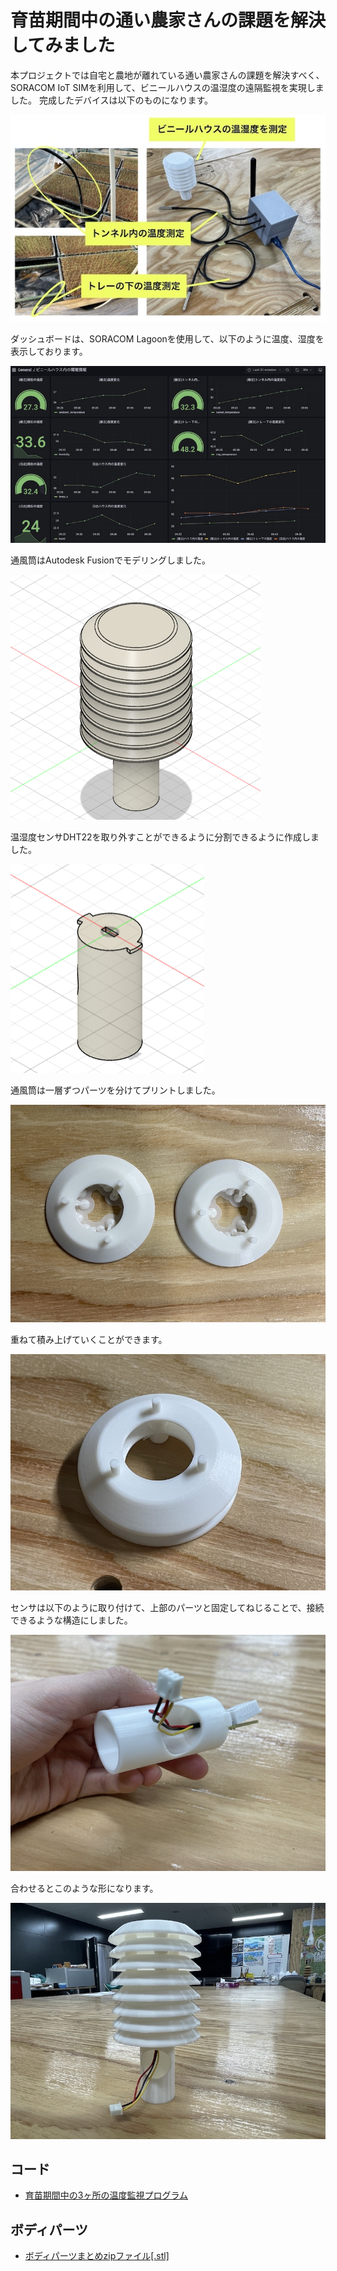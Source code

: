 <head>
  <link href="../css/extra.css" rel="stylesheet"></link>
</head>

# 育苗期間中の通い農家さんの課題を解決してみました

本プロジェクトでは自宅と農地が離れている通い農家さんの課題を解決すべく、SORACOM IoT SIMを利用して、ビニールハウスの温湿度の遠隔監視を実現しました。
完成したデバイスは以下のものになります。

![](../images/prototype/prototype5/device/device_1.jpg#center)

ダッシュボードは、SORACOM Lagoonを使用して、以下のように温度、湿度を表示しております。

![](../images/prototype/prototype5/soracom/soracom_1.jpg#center)

通風筒はAutodesk Fusionでモデリングしました。

![](../images/prototype/prototype5/fusion/fusion_1.png#center)

温湿度センサDHT22を取り外すことができるように分割できるように作成しました。

![](../images/prototype/prototype5/fusion/fusion_2.png#center)

通風筒は一層ずつパーツを分けてプリントしました。

![](../images/prototype/prototype5/device/device_2.jpg#center)

重ねて積み上げていくことができます。

![](../images/prototype/prototype5/device/device_3.JPG#center)

センサは以下のように取り付けて、上部のパーツと固定してねじることで、接続できるような構造にしました。

![](../images/prototype/prototype5/device/device_4.JPG#center)

合わせるとこのような形になります。

![](../images/prototype/prototype5/device/device_5.JPG#center)

## コード
- [育苗期間中の3ヶ所の温度監視プログラム](https://github.com/ATSU3/green-house-project)

## ボディパーツ
- [ボディパーツまとめzipファイル[.stl]](../files/prototype5/device-body-parts.zip)

